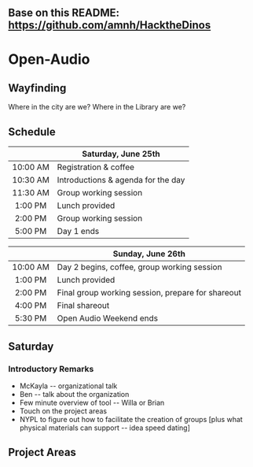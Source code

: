 ## Base on this README: https://github.com/amnh/HacktheDinos

# Open-Audio

## Wayfinding  
Where in the city are we?
Where in the Library are we?

## Schedule

|  | Saturday, June 25th |
| :---: | --- |
| 10:00 AM |	Registration & coffee |
| 10:30 AM |	Introductions & agenda for the day |
| 11:30 AM |	Group working session |
| 1:00 PM |	Lunch provided |
| 2:00 PM |	Group working session |
| 5:00 PM |	Day 1 ends |

|  | Sunday, June 26th |
| :---: | --- |
| 10:00 AM |	Day 2 begins, coffee, group working session |
| 1:00 PM |	Lunch provided |
| 2:00 PM |	Final group working session, prepare for shareout |
| 4:00 PM |	Final shareout |
| 5:30 PM |	Open Audio Weekend ends |

## Saturday
### Introductory Remarks
* McKayla -- organizational talk
* Ben -- talk about the organization
* Few minute overview of tool -- Willa or Brian
* Touch on the project areas
* NYPL to figure out how to facilitate the creation of groups [plus what physical materials can support -- idea speed dating]

## Project Areas
